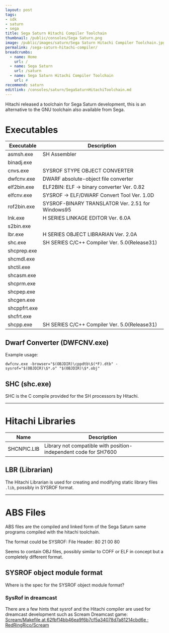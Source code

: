 ```yaml
---
layout: post
tags:
- sdk
- saturn
- sega
title: Sega Saturn Hitachi Compiler Toolchain
thumbnail: /public/consoles/Sega Saturn.png
image: /public/images/saturn/Sega Saturn Hitachi Compiler Toolchain.jpg
permalink: /sega-saturn-hitachi-compiler/
breadcrumbs:
  - name: Home
    url: /
  - name: Sega Saturn
    url: /saturn
  - name: Sega Saturn Hitachi Compiler Toolchain
    url: #
recommend: saturn
editlink: /consoles/saturn/SegaSaturnHitachiToolchain.md
---
```


Hitachi released a toolchain for Sega Saturn development, this is an alternative to the GNU toolchain also available from Sega.

# Executables

Executable | Description
---|---
asmsh.exe | SH Assembler
binadj.exe |
cnvs.exe |  SYSROF STYPE OBJECT CONVERTER
dwfcnv.exe | DWARF absolute-object file converter
elf2bin.exe | ELF2BIN: ELF -> binary converter Ver. 0.82
elfcnv.exe | SYSROF -> ELF/DWARF Convert Tool Ver. 1.0D
rof2bin.exe | SYSROF-BINARY TRANSLATOR Ver. 2.51 for Windows95
lnk.exe | H SERIES LINKAGE EDITOR Ver. 6.0A
s2bin.exe | 
lbr.exe | H SERIES OBJECT LIBRARIAN Ver. 2.0A
shc.exe |  SH SERIES C/C++ Compiler Ver. 5.0(Release31)
shcprep.exe | 
shcmdl.exe | 
shctil.exe | 
shcasm.exe | 
shcprm.exe | 
shcpep.exe | 
shcgen.exe |  
shcppfrt.exe | 
shcfrt.exe | 
shcpp.exe | SH SERIES C/C++ Compiler Ver. 5.0(Release31)


## Dwarf Converter (DWFCNV.exe)
Example usage:
```
dwfcnv.exe -browser="$(OBJDIR)\cppdtb\$(*F).dtb" -sysrof="$(OBJDIR)\$*.o" "$(OBJDIR)\$*.obj"
```

## SHC (shc.exe)
SHC is the C compile provided for the SH processors by Hitachi.


---
# Hitachi Libraries

Name | Description
---|---
SHCNPIC.LIB  | Library not compatible with position-independent code for SH7600 
 

## LBR (Librarian)
The Hitachi Librarian is used for creating and modifying static library files `.lib`, possibly in SYSROF format.

---
# ABS Files
ABS files are the compiled and linked form of the Sega Saturn same programs compiled with the hitachi toolchain.

The format could be SYSROF:
File Header: 80 21 00 80

Seems to contain OBJ files, possibly similar to COFF or ELF in concept but a completely different format.

## SYSROF object module format
Where is the spec for the SYSROF object module format?


### SysRof in dreamcast
There are a few hints that sysrof and the Hitachi compiler are used for dreamcast development such as Scream Dreamcast game: [Scream/Makefile at 62fbf14bb46ea9f6b7cf5a34078d7a81214cbd6e · RedRingRico/Scream](https://github.com/RedRingRico/Scream/blob/62fbf14bb46ea9f6b7cf5a34078d7a81214cbd6e/Source/Makefile) 
